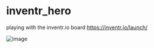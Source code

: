 # inventr_hero
playing with the inventr.io board https://inventr.io/launch/

![image](https://user-images.githubusercontent.com/79495801/235278424-5853a61b-0d2e-4b1b-9061-c858912fa8b9.png)
